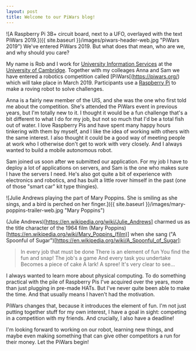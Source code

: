 ```yaml
---
layout: post
title: Welcome to our PiWars blog!
---
```


![A Raspberry Pi 3B+ circuit board, next to a UFO, overlayed with the text PiWars 2019.]({{ site.baseurl }}/images/piwars-header-web.jpg "PiWars 2019")
We've entered PiWars 2019. But what does that mean, who are we, and why should you care?

My name is Rob and I work for [University Information Services](http://www.uis.cam.ac.uk/) at the [University of Cambridge](http://www.cam.ac.uk/). Together with my colleages Anna and Sam we have entered a robotics competition called [PiWars[(https://piwars.org/) which will take place in March 2019. Participants use a [Raspberry Pi](https://www.raspberrypi.org/) to make a roving robot to solve challenges.

Anna is a fairly new member of the UIS, and she was the one who first told me about the competition. She's attended the PiWars event in previous years, but I'm totally new to it. I thought it would be a fun challenge that's a bit different to what I do for my job, but not so much that I'd be a total fish out of water. I love Raspberry Pis and have spent many happy hours tinkering with them by myself, and I like the idea of working with others with the same interest. I also thought it could be a good way of meeting people at work who I otherwise don't get to work with very closely. And I always wanted to build a mobile autonomous robot.

Sam joined us soon after we submitted our application. For my job I have to deploy a lot of applications on servers, and Sam is the one who makes sure I have the servers I need. He's also got quite a bit of experience with electronics and robotics, and has built a little rover himself in the past (one of those "smart car" kit type thingies).

![Julie Andrews playing the part of Mary Poppins. She is smiling as she sings, and a bird is perched on her finger.]({{ site.baseurl }}/images/mary-poppins-trailer-web.jpg
 "Mary Poppins")
 
 (Julie Andrews)[https://en.wikipedia.org/wiki/Julie_Andrews] charmed us as the title character of the 1964 film (Mary Poppins)[https://en.wikipedia.org/wiki/Mary_Poppins_(film)] when she sang ("A Spoonful of Sugar")[https://en.wikipedia.org/wiki/A_Spoonful_of_Sugar]:
 
> In every job that must be done
> There is an element of fun
> You find the fun and snap!
> The job's a game
> And every task you undertake
> Becomes a piece of cake
> A lark! A spree! It's very clear to see...

I always wanted to learn more about physical computing. To do something practical with the pile of Raspberry Pis I've acquired over the years, more than just plugging in pre-made HATs. But I've never quite been able to make the time. And that usually means I haven't had the motivation.

PiWars changes that, because it introduces the element of fun. I'm not just putting together stuff for my own interest, I have a goal in sight: competing in a competition with my friends. And crucially, I also have a deadline!

I'm looking forward to working on our robot, learning new things, and maybe even making something that can give other competitors a run for their money. Let the PiWars begin!
